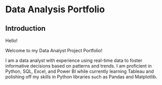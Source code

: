 # Data Analysis Portfolio
## Introduction
Hello!

Welcome to my Data Analyst Project Portfolio! 

I am a data analyst with experience using real-time data to foster informative decisions based on patterns and trends. I am proficient in Python, SQL, Excel, and Power BI while currently learning Tableau and polishing off my skills in Python libraries such as Pandas and Matplotlib.
